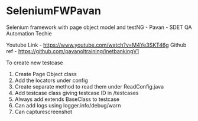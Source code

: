# SeleniumFWPavan
Selenium framework with page object model and testNG - Pavan - SDET QA Automation Techie

Youtube Link - https://www.youtube.com/watch?v=M4Ye3SKT46g
Github ref - https://github.com/pavanoltraining/inetbankingV1

To create new testcase
1) Create Page Object class
2) Add the locators under config
3) Create separate method to read them under ReadConfig.java
4) Add testcase class giving testcase ID in /testcases
5) Always add extends BaseClass to testcase
6) Can add logs using logger.info/debug/warn
7) Can capturescreenshot
